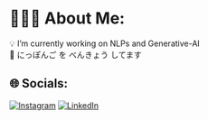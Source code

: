 # 🤫🧏‍♀️ About Me:
💡 I’m currently working on NLPs and Generative-AI<br> 🏯 にっぽんご を べんきょう してます <br> 



## 🌐 Socials:
[![Instagram](https://img.shields.io/badge/Instagram-%23E4405F.svg?logo=Instagram&logoColor=white)](https://instagram.com/not_tarun_) [![LinkedIn](https://img.shields.io/badge/LinkedIn-%230077B5.svg?logo=linkedin&logoColor=white)](https://www.linkedin.com/in/tarun-sudheer-267683251?lipi=urn%3Ali%3Apage%3Ad_flagship3_profile_view_base_contact_details%3BDsTgm8nGRyybURxPyO1M5w%3D%3D) 


